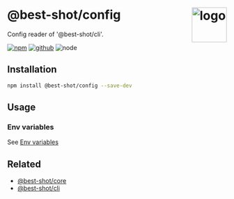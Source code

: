 # @best-shot/config <img src="https://cdn.jsdelivr.net/gh/best-shot/best-shot/packages/core/logo.svg" alt="logo" height="80" align="right">

Config reader of '@best-shot/cli'.

[![npm][npm-badge]][npm-url]
[![github][github-badge]][github-url]
![node][node-badge]

[npm-url]: https://www.npmjs.com/package/@best-shot/config
[npm-badge]: https://img.shields.io/npm/v/@best-shot/config.svg?style=flat-square&logo=npm
[github-url]: https://github.com/best-shot/best-shot/tree/master/packages/config
[github-badge]: https://img.shields.io/npm/l/@best-shot/config.svg?style=flat-square&colorB=blue&logo=github
[node-badge]: https://img.shields.io/node/v/@best-shot/config.svg?style=flat-square&colorB=green&logo=node.js

## Installation

```bash
npm install @best-shot/config --save-dev
```

## Usage

### Env variables

See [Env variables](./env/README.md)

## Related

- [@best-shot/core](../core)
- [@best-shot/cli](../cli)
